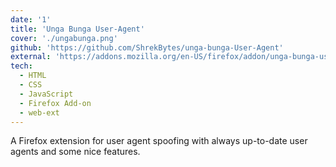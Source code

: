 ```yaml
---
date: '1'
title: 'Unga Bunga User-Agent'
cover: './ungabunga.png'
github: 'https://github.com/ShrekBytes/unga-bunga-User-Agent'
external: 'https://addons.mozilla.org/en-US/firefox/addon/unga-bunga-user-agent/'
tech:
  - HTML
  - CSS
  - JavaScript
  - Firefox Add-on
  - web-ext
---
```


A Firefox extension for user agent spoofing with always up-to-date user agents and some nice features.
